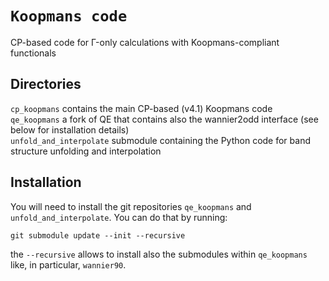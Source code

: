 # `Koopmans code`
CP-based code for Γ-only calculations with Koopmans-compliant functionals

## Directories
`cp_koopmans` contains the main CP-based (v4.1) Koopmans code \
`qe_koopmans` a fork of QE that contains also the wannier2odd interface (see below for installation details) \
`unfold_and_interpolate` submodule containing the Python code for band structure unfolding and interpolation

## Installation
You will need to install the git repositories `qe_koopmans` and `unfold_and_interpolate`. You can do that by running:

```
git submodule update --init --recursive
```

the `--recursive` allows to install also the submodules within `qe_koopmans` like, in particular, `wannier90`.
